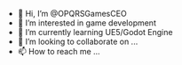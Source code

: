 - 👋 Hi, I’m @OPQRSGamesCEO
- 👀 I’m interested in game development
- 🌱 I’m currently learning UE5/Godot Engine
- 💞️ I’m looking to collaborate on ...
- 📫 How to reach me ...

<!---
OPQRSGamesCEO/OPQRSGamesCEO is a ✨ special ✨ repository because its `README.md` (this file) appears on your GitHub profile.
You can click the Preview link to take a look at your changes.
--->
